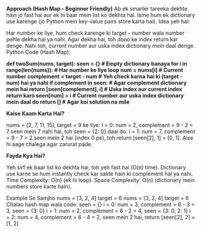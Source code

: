 **Approach (Hash Map - Beginner Friendly)**
Ab ek smarter tareeka dekhte hain jo fast hai aur ek hi baar mein list ko dekhta hai. Isme hum ek dictionary use karenge (jo Python mein key-value pairs store karta hai). Idea yeh hai:

Har number ke liye, hum check karenge ki target - number wala number pehle dekha hai ya nahi.
Agar dekha hai, toh dono ke index return kar denge.
Nahi toh, current number aur uska index dictionary mein daal denge.
Python Code (Hash Map):

**def twoSum(nums, target):
    seen = {}  # Empty dictionary banaya
    for i in range(len(nums)):  # Har number ke liye loop
        num = nums[i]  # Current number
        complement = target - num  # Yeh check karna hai ki (target - num) hai ya nahi
        if complement in seen:  # Agar complement dictionary mein hai
            return [seen[complement], i]  # Uska index aur current index return karo
        seen[num] = i  # Current number aur uska index dictionary mein daal do
    return []  # Agar koi solution na mile**

**Kaise Kaam Karta Hai?**

nums = [2, 7, 11, 15], target = 9 ke liye:
i = 0: num = 2, complement = 9 - 2 = 7
seen mein 7 nahi hai, toh seen = {2: 0} daal do.
i = 1: num = 7, complement = 9 - 7 = 2
seen mein 2 hai (index 0 pe), toh return [seen[2], 1] = [0, 1].
Aise hi aage chalega agar zarurat pade.

**Fayda Kya Hai?**

Yeh sirf ek baar list ko dekhta hai, toh yeh fast hai (O(n) time).
Dictionary use karne se hum instantly check kar sakte hain ki complement hai ya nahi.
Time Complexity: O(n) (ek hi loop).
Space Complexity: O(n) (dictionary mein numbers store karte hain).

Example Se Samjho
nums = [3, 2, 4]
target = 6
nums = [3, 2, 4]
target = 6
 Chalao hash map wala code:
 seen = {}
 i = 0: num = 3, complement = 6 - 3 = 3, seen = {3: 0}
 i = 1: num = 2, complement = 6 - 2 = 4, seen = {3: 0, 2: 1}
 i = 2: num = 4, complement = 6 - 4 = 2, seen mein 2 hai, return [seen[2], 2] = [1, 2]
